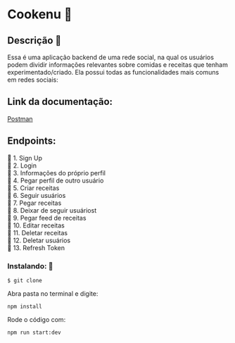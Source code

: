 # Cookenu :spaghetti:

## Descrição :hamburger:

Essa é uma aplicação backend de uma rede social, na qual os usuários podem dividir informações relevantes sobre comidas e receitas que tenham experimentado/criado. Ela possui todas as funcionalidades mais comuns em redes sociais:

## Link da documentação:
[Postman](https://documenter.getpostman.com/view/10904258/T17AkBfd?version=latest)

## Endpoints:
:fork_and_knife: 1. Sign Up</br>
:fork_and_knife: 2. Login</br>
:fork_and_knife: 3. Informações do próprio perfil</br>
:fork_and_knife: 4. Pegar perfil de outro usuário</br>
:fork_and_knife: 5. Criar receitas</br>
:fork_and_knife: 6. Seguir usuários</br>
:fork_and_knife: 7. Pegar receitas</br>
:fork_and_knife: 8. Deixar de seguir usuáriost</br>
:fork_and_knife: 9. Pegar feed de receitas</br>
:fork_and_knife: 10. Editar receitas</br>
:fork_and_knife: 11. Deletar receitas</br>
:fork_and_knife: 12. Deletar usuários</br>
:fork_and_knife: 13. Refresh Token</br>

### Instalando: :floppy_disk:
```
$ git clone
``` 
Abra pasta no terminal e digite: 

```
npm install
```

Rode o código com: 
```
npm run start:dev 
```
